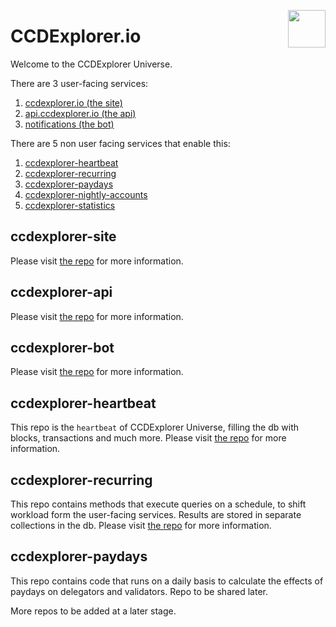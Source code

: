 <img align="right" src="https://ccdexplorer.io/static/apple-touch-icon.png" height="60"></img>
# CCDExplorer.io

Welcome to the CCDExplorer Universe.


There are 3 user-facing services:
1. [ccdexplorer.io (the site)](#ccdexplorer-site)
2. [api.ccdexplorer.io (the api)](#ccdexplorer-api)
3. [notifications (the bot)](#ccdexplorer-bot)

There are 5 non user facing services that enable this:
1. [ccdexplorer-heartbeat](#ccdexplorer-heartbeat)
2. [ccdexplorer-recurring](#ccdexplorer-recurring)
3. [ccdexplorer-paydays](#ccdexplorer-paydays)
4. [ccdexplorer-nightly-accounts](#ccdexplorer-nightly-accounts)
5. [ccdexplorer-statistics](#ccdexplorer-statistics)

## ccdexplorer-site
Please visit [the repo](https://github.com/ccdexplorer/ccdexplorer-site/blob/main/README.md) for more information.

## ccdexplorer-api
Please visit [the repo](https://github.com/ccdexplorer/ccdexplorer-api/blob/main/README.md) for more information.

## ccdexplorer-bot
Please visit [the repo](https://github.com/ccdexplorer/ccdexplorer-bot/blob/main/README.md) for more information.

## ccdexplorer-heartbeat
This repo is the `heartbeat` of CCDExplorer Universe, filling the db with blocks, transactions and much more. Please visit [the repo](https://github.com/ccdexplorer/ccdexplorer-heartbeat/blob/main/README.md) for more information.

## ccdexplorer-recurring
This repo contains methods that execute queries on a schedule, to shift workload form the user-facing services. Results are stored in separate collections in the db. Please visit [the repo](https://github.com/ccdexplorer/ccdexplorer-recurring/blob/main/README.md) for more information.

## ccdexplorer-paydays
This repo contains code that runs on a daily basis to calculate the effects of paydays on delegators and validators. Repo to be shared later.





More repos to be added at a later stage.
